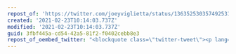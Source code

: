 ```yaml
---
repost_of: 'https://twitter.com/joeyviglietta/status/1363525303574925312'
created: '2021-02-23T10:14:03.737Z'
modified: '2021-02-23T10:14:03.737Z'
guid: 3fbf445a-cd54-42a5-81f2-f0402cebb8e3
repost_of_oembed_twitter: "<blockquote class=\"twitter-tweet\"><p lang=\"en\" dir=\"ltr\">woody allen: i’m married to my girlfriend’s daughter. check out my famous film Manhattan where i play a pedophile<br><br>society: the man is an enigma. what is truth and what is fiction? it’s impossible to tell</p>&mdash; Joey \U0001F9C4 (@joeyviglietta) <a href=\"https://twitter.com/joeyviglietta/status/1363525303574925312?ref_src=twsrc%5Etfw\">February 21, 2021</a></blockquote>\n<script async src=\"https://platform.twitter.com/widgets.js\" charset=\"utf-8\"></script>\n"
---
```

 
